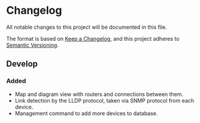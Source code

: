 # Changelog
All notable changes to this project will be documented in this file.

The format is based on [Keep a Changelog](https://keepachangelog.com/en/1.0.0/),
and this project adheres to [Semantic Versioning](https://semver.org/spec/v2.0.0.html).

## Develop

### Added
- Map and diagram view with routers and connections between them.
- Link detection by the LLDP protocol, taken via SNMP protocol from each device.
- Management command to add more devices to database.

